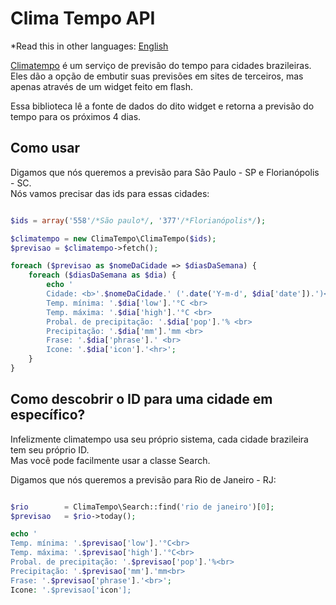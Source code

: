 
# Clima Tempo API

*Read this in other languages: [English](README.en.md)

[Climatempo](http://www.climatempo.com.br) é um serviço de previsão do tempo para cidades brazileiras.
Eles dão a opção de embutir suas previsões em sites de terceiros, mas apenas através de um widget feito em flash.

Essa biblioteca lê a fonte de dados do dito widget e retorna a previsão do tempo para os próximos 4 dias.


## Como usar

Digamos que nós queremos a previsão para São Paulo - SP e Florianópolis - SC.  
Nós vamos precisar das ids para essas cidades:

```php

$ids = array('558'/*São paulo*/, '377'/*Florianópolis*/);

$climatempo = new ClimaTempo\ClimaTempo($ids);
$previsao = $climatempo->fetch();

foreach ($previsao as $nomeDaCidade => $diasDaSemana) {
	foreach ($diasDaSemana as $dia) {
		echo '
		Cidade: <b>'.$nomeDaCidade.' ('.date('Y-m-d', $dia['date']).')</b>: <br>
		Temp. mínima: '.$dia['low'].'°C <br>
		Temp. máxima: '.$dia['high'].'°C <br>
		Probal. de precipitação: '.$dia['pop'].'% <br>
		Precipitação: '.$dia['mm'].'mm <br>
		Frase: '.$dia['phrase'].' <br>
		Icone: '.$dia['icon'].'<hr>';
	}
}

```

## Como descobrir o ID para uma cidade em específico?

Infelizmente climatempo usa seu próprio sistema, cada cidade brazileira tem seu próprio ID.  
Mas você pode facilmente usar a classe Search.

Digamos que nós queremos a previsão para Rio de Janeiro - RJ:

```php

$rio 		= ClimaTempo\Search::find('rio de janeiro')[0];
$previsao 	= $rio->today();

echo '
Temp. mínima: '.$previsao['low'].'°C<br>
Temp. máxima: '.$previsao['high'].'°C<br>
Probal. de precipitação: '.$previsao['pop'].'%<br>
Precipitação: '.$previsao['mm'].'mm<br>
Frase: '.$previsao['phrase'].'<br>';
Icone: '.$previsao['icon'];

```
